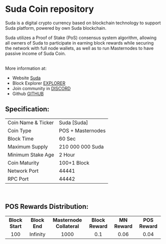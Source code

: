 <h1>Suda Coin repository</h1>
<p> Suda is a digital crypto currency based on blockchain technology to support Suda platform, powered by own Suda blockchain.<p>
<p> Suda utilizes a Proof of Stake (PoS) consensus system algorithm, allowing all owners of Suda to participate in earning block rewards while securing the network with full node wallets, as well as to run Masternodes to have passive income of Suda Coin.<p>

<br> More information at: <br>
 - Website [Suda](https://suda-tv.com)
 - Block Explorer [EXPLORER](http://104.155.183.25:3001/)
 - Join community in [DISCORD](https://discord.gg/u7sdY4b6Zb)
 - Github [GITHUB](https://github.com/SUDATV/suda)
  
  
<h2><strong>Specification:</strong></h2>
<table>
<tbody>
<tr>
<td>Coin Name & Ticker</td>
<td>Suda [Suda]</td>
</tr>
<tr>
<td>Coin Type</td>
<td>POS + Masternodes</td>
</tr>
<tr>
<td>Block Time</td>
<td>60 Sec</td>
</tr>
<tr>
<td>Maximum Supply</td>
<td>210 000 000 Suda</td>
</tr>
<tr>
<td>Minimum Stake Age</td>
<td>2 Hour</td>
</tr>
<tr>
<td>Coin Maturity</td>
<td>100+1 Block</td>
</tr>
<tr>
<td>Network Port</td>
<td>44441</td>
</tr>
<tr>
<td>RPC Port</td>
<td>44442</td>
</tr>
</tbody>
</table>

<br>
<h2><strong>POS Rewards Distribution:</strong></h2>
<table border="0" width="600" cellspacing="2" cellpadding="2"><colgroup><col width="26" /><col width="106" /><col width="98" /><col width="126" /><col width="130" /><col width="118" /></colgroup>
<tbody>
<tr>
<td class="xl65" style="width: 120px; text-align: center;"><strong>Block Start</strong></td>
<td class="xl65" style="width: 120px; text-align: center;"><strong>Block End</strong></td>
<td class="xl65" style="width: 180px; text-align: center;"><strong>Masternode Collateral</strong></td>
<td class="xl65" style="width: 120px; text-align: center;"><strong>Block Reward</strong></td>
<td class="xl65" style="width: 120px; text-align: center;"><strong>MN Reward</strong></td>
<td class="xl66" style="width: 120px; text-align: center;"><strong>POS Reward</strong></td>
</tr>
<tr>
<td class="xl65" style="width: 120px; text-align: center;">100</td>
<td class="xl65" style="width: 120px; text-align: center;">Infinity</td>
<td class="xl65" style="width: 180px; text-align: center;">1000</td>
<td class="xl65" style="width: 120px; text-align: center;">0.1</td>
<td class="xl65" style="width: 120px; text-align: center;">0.06</td>
<td class="xl66" style="width: 120px; text-align: center;">0.04</td>
</tr>
</tbody>
</table>
